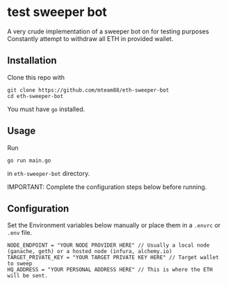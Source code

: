 # test sweeper bot
A very crude implementation of a sweeper bot on for testing purposes
Constantly attempt to withdraw all ETH in provided wallet.

## Installation
Clone this repo with 
```
git clone https://github.com/mteam88/eth-sweeper-bot
cd eth-sweeper-bot
```
You must have `go` installed.

## Usage
Run
```
go run main.go
```
in `eth-sweeper-bot` directory.

IMPORTANT: Complete the configuration steps below before running.

## Configuration
Set the Environment variables below manually or place them in a `.envrc` or `.env` file.
```
NODE_ENDPOINT = "YOUR NODE PROVIDER HERE" // Usually a local node (ganache, geth) or a hosted node (infura, alchemy.io)
TARGET_PRIVATE_KEY = "YOUR TARGET PRIVATE KEY HERE" // Target wallet to sweep
HQ_ADDRESS = "YOUR PERSONAL ADDRESS HERE" // This is where the ETH will be sent.
```
